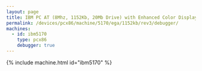 ```yaml
---
layout: page
title: IBM PC AT (8Mhz, 1152Kb, 20Mb Drive) with Enhanced Color Display and Debugger
permalink: /devices/pcx86/machine/5170/ega/1152kb/rev3/debugger/
machines:
  - id: ibm5170
    type: pcx86
    debugger: true
---
```


{% include machine.html id="ibm5170" %}
